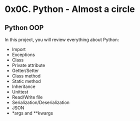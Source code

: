 # 0x0C. Python - Almost a circle
## Python OOP

In this project, you will review everything about Python:
* Import
* Exceptions
* Class
* Private attribute
* Getter/Setter
* Class method
* Static method
* Inheritance
* Unittest
* Read/Write file
* Serialization/Deserialization
* JSON
* *args and **kwargs 